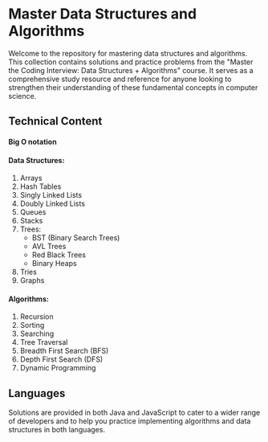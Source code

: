 # Master Data Structures and Algorithms

Welcome to the repository for mastering data structures and algorithms. This collection contains solutions and practice problems from the "Master the Coding Interview: Data Structures + Algorithms" course. It serves as a comprehensive study resource and reference for anyone looking to strengthen their understanding of these fundamental concepts in computer science.

## Technical Content


#### Big O notation

#### Data Structures:

1. Arrays
2. Hash Tables
3. Singly Linked Lists
4. Doubly Linked Lists
5. Queues
6. Stacks
7. Trees:
   - BST (Binary Search Trees)
   - AVL Trees
   - Red Black Trees
   - Binary Heaps
8. Tries
9. Graphs

#### Algorithms:

1. Recursion
2. Sorting
3. Searching
4. Tree Traversal
5. Breadth First Search (BFS)
6. Depth First Search (DFS)
7. Dynamic Programming

## Languages

Solutions are provided in both Java and JavaScript to cater to a wider range of developers and to help you practice implementing algorithms and data structures in both languages.




